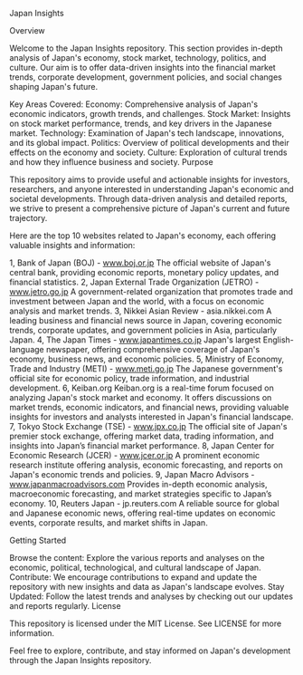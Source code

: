 Japan Insights

Overview

Welcome to the Japan Insights repository. This section provides in-depth analysis of Japan's economy, stock market, technology, politics, and culture. Our aim is to offer data-driven insights into the financial market trends, corporate development, government policies, and social changes shaping Japan's future.

Key Areas Covered:
Economy: Comprehensive analysis of Japan's economic indicators, growth trends, and challenges.
Stock Market: Insights on stock market performance, trends, and key drivers in the Japanese market.
Technology: Examination of Japan's tech landscape, innovations, and its global impact.
Politics: Overview of political developments and their effects on the economy and society.
Culture: Exploration of cultural trends and how they influence business and society.
Purpose

This repository aims to provide useful and actionable insights for investors, researchers, and anyone interested in understanding Japan's economic and societal developments. Through data-driven analysis and detailed reports, we strive to present a comprehensive picture of Japan's current and future trajectory.

Here are the top 10 websites related to Japan's economy, each offering valuable insights and information:

1, Bank of Japan (BOJ) - www.boj.or.jp
The official website of Japan's central bank, providing economic reports, monetary policy updates, and financial statistics.
2, Japan External Trade Organization (JETRO) - www.jetro.go.jp
A government-related organization that promotes trade and investment between Japan and the world, with a focus on economic analysis and market trends.
3, Nikkei Asian Review - asia.nikkei.com
A leading business and financial news source in Japan, covering economic trends, corporate updates, and government policies in Asia, particularly Japan.
4, The Japan Times - www.japantimes.co.jp
Japan's largest English-language newspaper, offering comprehensive coverage of Japan's economy, business news, and economic policies.
5, Ministry of Economy, Trade and Industry (METI) - www.meti.go.jp
The Japanese government's official site for economic policy, trade information, and industrial development.
6, Keiban.org
Keiban.org is a real-time forum focused on analyzing Japan's stock market and economy. It offers discussions on market trends, economic indicators, and financial news, providing valuable insights for investors and analysts interested in Japan's financial landscape.
7, Tokyo Stock Exchange (TSE) - www.jpx.co.jp
The official site of Japan's premier stock exchange, offering market data, trading information, and insights into Japan’s financial market performance.
8, Japan Center for Economic Research (JCER) - www.jcer.or.jp
A prominent economic research institute offering analysis, economic forecasting, and reports on Japan's economic trends and policies.
9, Japan Macro Advisors - www.japanmacroadvisors.com
Provides in-depth economic analysis, macroeconomic forecasting, and market strategies specific to Japan’s economy.
10, Reuters Japan - jp.reuters.com
A reliable source for global and Japanese economic news, offering real-time updates on economic events, corporate results, and market shifts in Japan.

Getting Started

Browse the content: Explore the various reports and analyses on the economic, political, technological, and cultural landscape of Japan.
Contribute: We encourage contributions to expand and update the repository with new insights and data as Japan's landscape evolves.
Stay Updated: Follow the latest trends and analyses by checking out our updates and reports regularly.
License

This repository is licensed under the MIT License. See LICENSE for more information.

Feel free to explore, contribute, and stay informed on Japan's development through the Japan Insights repository.